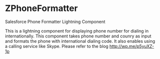 # ZPhoneFormatter
Salesforce Phone Formatter Lightning Component

This is a lightning component for displaying phone number for dialing in internationally. This component takes phone number and counry as input and formats the phone with international dialing code. It also enables using a calling service like Skype. Please refer to the blog http://wp.me/p5yuXZ-1p

